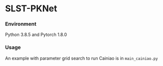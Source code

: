 # SLST-PKNet


### Environment
Python 3.8.5 and Pytorch 1.8.0


### Usage
An example with parameter grid search to run Cainiao is in `main_cainiao.py`


